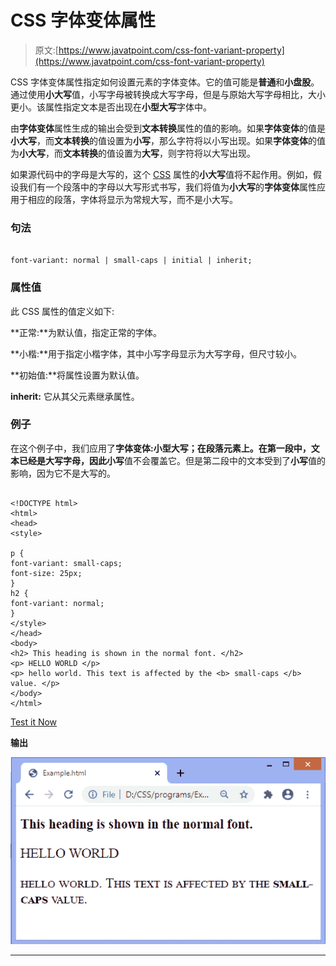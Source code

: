 # CSS 字体变体属性

> 原文:[https://www.javatpoint.com/css-font-variant-property](https://www.javatpoint.com/css-font-variant-property)

CSS 字体变体属性指定如何设置元素的字体变体。它的值可能是**普通**和**小盘股**。通过使用**小大写**值，小写字母被转换成大写字母，但是与原始大写字母相比，大小更小。该属性指定文本是否出现在**小型大写**字体中。

由**字体变体**属性生成的输出会受到**文本转换**属性的值的影响。如果**字体变体**的值是**小大写**，而**文本转换**的值设置为**小写**，那么字符将以小写出现。如果**字体变体**的值为**小大写**，而**文本转换**的值设置为**大写**，则字符将以大写出现。

如果源代码中的字母是大写的，这个 [CSS](https://www.javatpoint.com/css-tutorial) 属性的**小大写**值将不起作用。例如，假设我们有一个段落中的字母以大写形式书写，我们将值为**小大写**的**字体变体**属性应用于相应的段落，字体将显示为常规大写，而不是小大写。

### 句法

```

font-variant: normal | small-caps | initial | inherit;

```

### 属性值

此 CSS 属性的值定义如下:

**正常:**为默认值，指定正常的字体。

**小楷:**用于指定小楷字体，其中小写字母显示为大写字母，但尺寸较小。

**初始值:**将属性设置为默认值。

**inherit:** 它从其父元素继承属性。

### 例子

在这个例子中，我们应用了**字体变体:小型大写；**在段落元素上。在第一段中，文本已经是大写字母，因此**小写**值不会覆盖它。但是第二段中的文本受到了**小写**值的影响，因为它不是大写的。

```

<!DOCTYPE html>
<html>
<head>
<style>

p {
font-variant: small-caps;
font-size: 25px;
}
h2 {
font-variant: normal;
}
</style>
</head>
<body>
<h2> This heading is shown in the normal font. </h2>
<p> HELLO WORLD </p>
<p> hello world. This text is affected by the <b> small-caps </b> value. </p>
</body>
</html>

```

[Test it Now](https://www.javatpoint.com/oprweb/test.jsp?filename=css-font-variant-property1)

**输出**

![CSS font-variant property](img/69e2717baf7027a91e62a31e5cfb2364.png)

* * *